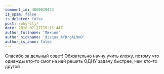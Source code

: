 ```yaml
---
comment_id: 4009039473
is_spam: false
is_deleted: false
post: /why-clj/
date: 2018-07-27T15:15:44Z
author_fullname: 'Михаил'
author_nickname: 'disqus_AYDrgAL9mO'
author_is_anon: false
---
```


<p>Спасибо за дельный совет! Обязательно начну учить кложу, потому что однажды кто-то смог на ней решить ОДНУ задачу быстрее, чем кто-то другой</p>
